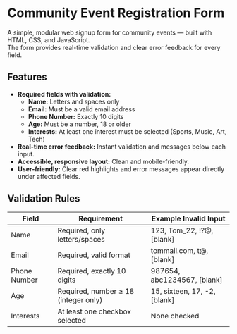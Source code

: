 # Community Event Registration Form

A simple, modular web signup form for community events — built with HTML, CSS, and JavaScript.  
The form provides real-time validation and clear error feedback for every field.

## Features

- **Required fields with validation:**  
  - **Name:** Letters and spaces only  
  - **Email:** Must be a valid email address  
  - **Phone Number:** Exactly 10 digits  
  - **Age:** Must be a number, 18 or older  
  - **Interests:** At least one interest must be selected (Sports, Music, Art, Tech)
- **Real-time error feedback:** Instant validation and messages below each input.
- **Accessible, responsive layout:** Clean and mobile-friendly.
- **User-friendly:** Clear red highlights and error messages appear directly under affected fields.

## Validation Rules

| Field        | Requirement                          | Example Invalid Input       |
|--------------|--------------------------------------|----------------------------|
| Name         | Required, only letters/spaces        | 123, Tom_22, !?@, [blank]  |
| Email        | Required, valid format               | tommail.com, t@, [blank]   |
| Phone Number | Required, exactly 10 digits          | 987654, abc1234567, [blank]|
| Age          | Required, number ≥ 18 (integer only) | 15, sixteen, 17, -2, [blank]|
| Interests    | At least one checkbox selected       | None checked               |


